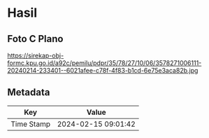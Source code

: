 # Hasil

## Foto C Plano

https://sirekap-obj-formc.kpu.go.id/a92c/pemilu/pdpr/35/78/27/10/06/3578271006111-20240214-233401--6021afee-c78f-4f83-b1cd-6e75e3aca82b.jpg


## Metadata

| Key        | Value               |
| ---------- | ------------------- |
| Time Stamp | 2024-02-15 09:01:42 |



